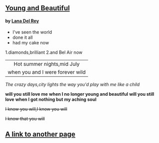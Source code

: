 ## [Young and Beautiful](https://baike.baidu.com/item/Young%20and%20Beautiful/2587170?fr=aladdin)
#### by [Lana Del Rey](https://baike.baidu.com/item/%E6%9D%8E%E7%99%BD/1043?fr=aladdin)

* I've seen the world
* done it all
* had my cake now

1.diamonds,brilliant
2.and Bel Air now

|                                  |
| :------------------------------: |
|    Hot summer nights,mid July    |
| when you and I were forever wild |

*The crazy days,city lights*
*the way you'd play with me like a child*

**will you still love me**
**when I no longer young and beautiful**
**will you still love**
**when I got nothing but my aching soul**

~~I know you will,I know you will~~

~~I know that you will~~



## [A link to another page](Picture.md)

